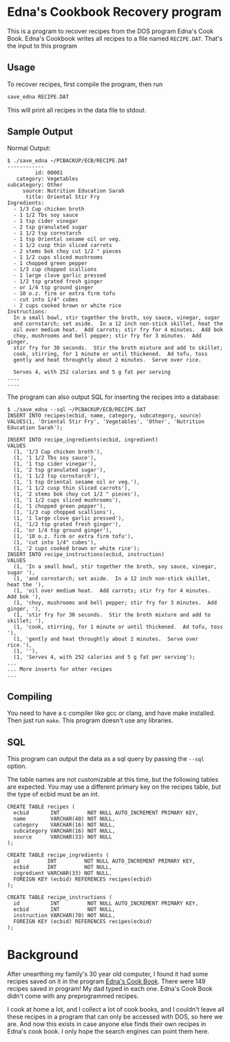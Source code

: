 # Edna's Cookbook Recovery program

This is a program to recover recipes from the DOS program
Edna's Cook Book. Edna's Cookbook writes all recipes to a file
named `RECIPE.DAT`. That's the input to this program

## Usage

To recover recipes, first compile the program, then run
```bash
save_edna RECIPE.DAT
```

This will print all recipes in the data file to stdout.

## Sample Output

Normal Output:
```
$ ./save_edna ~/PCBACKUP/ECB/RECIPE.DAT
------------
         id: 00001
   category: Vegetables
subcategory: Other
     source: Nutrition Education Sarah
      title: Oriental Stir Fry
Ingredients:
  - 1/3 Cup chicken broth
  - 1 1/2 Tbs soy sauce
  - 1 tsp cider vinegar
  - 2 tsp granulated sugar
  - 1 1/2 tsp cornstarch
  - 1 tsp Oriental sesame oil or veg.
  - 1 1/2 cusp thin sliced carrots
  - 2 stems bok choy cut 1/2 " pieces
  - 1 1/2 cups sliced mushrooms
  - 1 chopped green pepper
  - 1/3 cup chopped scallions
  - 1 large clove garlic pressed
  - 1/2 tsp grated fresh ginger
  - or 1/4 tsp ground ginger
  - 10 o.z. firm or extra firm tofu
  - cut into 1/4" cubes
  - 2 cups cooked brown or white rice
Instructions:
  In a small bowl, stir together the broth, soy sauce, vinegar, sugar
  and cornstarch; set aside.  In a 12 inch non-stick skillet, heat the
  oil over medium heat.  Add carrots; stir fry for 4 minutes.  Add bok
  choy, mushrooms and bell pepper; stir fry for 3 minutes.  Add ginger,
  stir fry for 30 seconds.  Stir the broth mixture and add to skillet;
  cook, stirring, for 1 minute or until thickened.  Ad tofu, toss
  gently and heat throughtly about 2 minutes.  Serve over rice.

  Serves 4, with 252 calories and 5 g fat per serving
....
....
```

The program can also output SQL for inserting the recipes into
a database:
```
$ ./save_edna --sql ~/PCBACKUP/ECB/RECIPE.DAT
INSERT INTO recipes(ecbid, name, category, subcategory, source)
VALUES(1, 'Oriental Stir Fry', 'Vegetables', 'Other', 'Nutrition Education Sarah');

INSERT INTO recipe_ingredients(ecbid, ingredient)
VALUES
  (1, '1/3 Cup chicken broth'),
  (1, '1 1/2 Tbs soy sauce'),
  (1, '1 tsp cider vinegar'),
  (1, '2 tsp granulated sugar'),
  (1, '1 1/2 tsp cornstarch'),
  (1, '1 tsp Oriental sesame oil or veg.'),
  (1, '1 1/2 cusp thin sliced carrots'),
  (1, '2 stems bok choy cut 1/2 " pieces'),
  (1, '1 1/2 cups sliced mushrooms'),
  (1, '1 chopped green pepper'),
  (1, '1/3 cup chopped scallions'),
  (1, '1 large clove garlic pressed'),
  (1, '1/2 tsp grated fresh ginger'),
  (1, 'or 1/4 tsp ground ginger'),
  (1, '10 o.z. firm or extra firm tofu'),
  (1, 'cut into 1/4" cubes'),
  (1, '2 cups cooked brown or white rice');
INSERT INTO recipe_instructions(ecbid, instruction)
VALUES
  (1, 'In a small bowl, stir together the broth, soy sauce, vinegar, sugar '),
  (1, 'and cornstarch; set aside.  In a 12 inch non-stick skillet, heat the '),
  (1, 'oil over medium heat.  Add carrots; stir fry for 4 minutes.  Add bok '),
  (1, 'choy, mushrooms and bell pepper; stir fry for 3 minutes.  Add ginger, '),
  (1, 'stir fry for 30 seconds.  Stir the broth mixture and add to skillet; '),
  (1, 'cook, stirring, for 1 minute or until thickened.  Ad tofu, toss '),
  (1, 'gently and heat throughtly about 2 minutes.  Serve over rice.'),
  (1, ''),
  (1, 'Serves 4, with 252 calories and 5 g fat per serving');
...
... More inserts for other recipes
...
```


## Compiling

You need to have a c compiler like gcc or clang, and have
make installed. Then just run `make`. This program doesn't
use any libraries.

## SQL

This program can output the data as a sql query by passing the `--sql` option.

The table names are not customizable at this time, but the following
tables are expected. You may use a different primary key on the recipes
table, but the type of ecbid must be an int.

```
CREATE TABLE recipes (
  ecbid       INT         NOT NULL AUTO_INCREMENT PRIMARY KEY,
  name        VARCHAR(40) NOT NULL,
  category    VARCHAR(16) NOT NULL,
  subcategory VARCHAR(16) NOT NULL,
  source      VARCHAR(33) NOT NULL
);

CREATE TABLE recipe_ingredients (
  id         INT         NOT NULL AUTO_INCREMENT PRIMARY KEY,
  ecbid      INT         NOT NULL,
  ingredient VARCHAR(33) NOT NULL,
  FOREIGN KEY (ecbid) REFERENCES recipes(ecbid)
);

CREATE TABLE recipe_instructions (
  id          INT         NOT NULL AUTO_INCREMENT PRIMARY KEY,
  ecbid       INT         NOT NULL,
  instruction VARCHAR(70) NOT NULL,
  FOREIGN KEY (ecbid) REFERENCES recipes(ecbid)
);
```

# Background

After unearthing my family's 30 year old computer, I found it
had some recipes saved on it in the program [Edna's Cook Book](https://archive.org/details/EDNACOOK_ZIP).
There were 149 recipes saved in program! My dad typed in
each one. Edna's Cook Book didn't come with any preprogrammed
recipes.

I cook at home a lot, and I collect a lot of cook books, and I
couldn't leave all these recipes in a program that can only
be accessed with DOS, so here we are. And now this exists in
case anyone else finds their own recipes in Edna's cook book.
I only hope the search engines can point them here.

